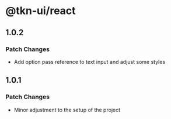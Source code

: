 # @tkn-ui/react

## 1.0.2

### Patch Changes

- Add option pass reference to text input and adjust some styles

## 1.0.1

### Patch Changes

- Minor adjustment to the setup of the project
